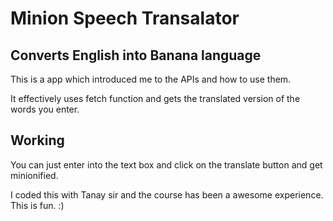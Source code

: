 # Minion Speech Transalator

## Converts English into Banana language

This is a app which introduced me to the APIs and how to use them. 

It effectively uses fetch function and gets the translated version of the words you enter.

## Working

You can just enter into the text box and click on the translate button and get minionified.

I coded this with Tanay sir and the course has been a awesome experience. This is fun. :)